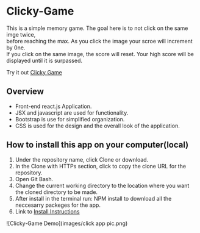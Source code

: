 # Clicky-Game
This is a simple memory game. The goal here is to not click on the same imge twice,  
before reaching the max. 
As you click the image your scroe will increment by 0ne.  
If you click on the same image, the score will reset.
Your high score will be displayed until it is surpassed.

Try it out  [Clicky Game](https://afternoon-dawn-64528.herokuapp.com/)

## Overview
- Front-end react.js Application.
- JSX and javascript are used for functionality.
- Bootstrap is use for simplified organization.
- CSS is used for the design and the overall look of the application.

## How to install this app on your computer(local)
1. Under the repository name, click Clone or download.
2. In the Clone with HTTPs section, click to copy the clone URL for the repository.
3. Open Git Bash.
4. Change the current working directory to the location where you want the cloned directory to be made.
5. After install in the terminal run: NPM install to download all the neccesarry packeges for the app.
6. Link to [Install Instructions](https://help.github.com/en/github/creating-cloning-and-archiving-repositories/cloning-a-repository)
 
![Clicky-Game Demo](images/click app pic.png)
